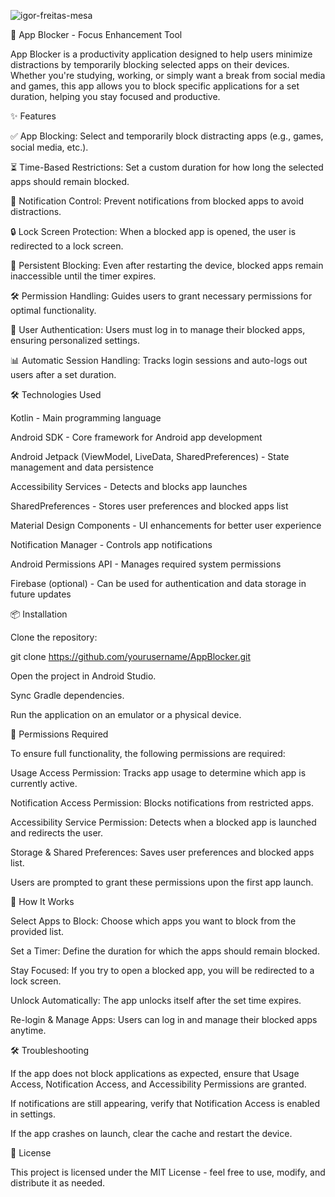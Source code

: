 ![igor-freitas-mesa](https://github.com/user-attachments/assets/461f46ba-f0b8-4d61-b376-ff958d85cf69)


📱 App Blocker - Focus Enhancement Tool

App Blocker is a productivity application designed to help users minimize distractions by temporarily blocking selected apps on their devices. Whether you're studying, working, or simply want a break from social media and games, this app allows you to block specific applications for a set duration, helping you stay focused and productive.


✨ Features

✅ App Blocking: Select and temporarily block distracting apps (e.g., games, social media, etc.).

⏳ Time-Based Restrictions: Set a custom duration for how long the selected apps should remain blocked.

🔔 Notification Control: Prevent notifications from blocked apps to avoid distractions.

🔒 Lock Screen Protection: When a blocked app is opened, the user is redirected to a lock screen.

🚀 Persistent Blocking: Even after restarting the device, blocked apps remain inaccessible until the timer expires.

🛠 Permission Handling: Guides users to grant necessary permissions for optimal functionality.

👤 User Authentication: Users must log in to manage their blocked apps, ensuring personalized settings.

📊 Automatic Session Handling: Tracks login sessions and auto-logs out users after a set duration.


🛠 Technologies Used

Kotlin - Main programming language

Android SDK - Core framework for Android app development

Android Jetpack (ViewModel, LiveData, SharedPreferences) - State management and data persistence

Accessibility Services - Detects and blocks app launches

SharedPreferences - Stores user preferences and blocked apps list

Material Design Components - UI enhancements for better user experience

Notification Manager - Controls app notifications

Android Permissions API - Manages required system permissions

Firebase (optional) - Can be used for authentication and data storage in future updates


📦 Installation

Clone the repository:

git clone https://github.com/yourusername/AppBlocker.git

Open the project in Android Studio.

Sync Gradle dependencies.

Run the application on an emulator or a physical device.


📝 Permissions Required

To ensure full functionality, the following permissions are required:

Usage Access Permission: Tracks app usage to determine which app is currently active.

Notification Access Permission: Blocks notifications from restricted apps.

Accessibility Service Permission: Detects when a blocked app is launched and redirects the user.

Storage & Shared Preferences: Saves user preferences and blocked apps list.

Users are prompted to grant these permissions upon the first app launch.


🚀 How It Works

Select Apps to Block: Choose which apps you want to block from the provided list.

Set a Timer: Define the duration for which the apps should remain blocked.

Stay Focused: If you try to open a blocked app, you will be redirected to a lock screen.

Unlock Automatically: The app unlocks itself after the set time expires.

Re-login & Manage Apps: Users can log in and manage their blocked apps anytime.


🛠 Troubleshooting

If the app does not block applications as expected, ensure that Usage Access, Notification Access, and Accessibility Permissions are granted.

If notifications are still appearing, verify that Notification Access is enabled in settings.

If the app crashes on launch, clear the cache and restart the device.


📜 License

This project is licensed under the MIT License - feel free to use, modify, and distribute it as needed.
